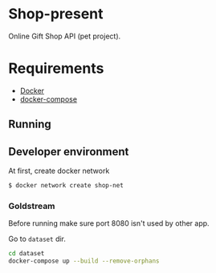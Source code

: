 # Shop-present

Online Gift Shop API (pet project).

# Requirements

* [Docker](https://docs.docker.com/)
* [docker-compose](https://docs.docker.com/compose/)

## Running

## Developer environment

At first, create docker network
```bash
$ docker network create shop-net
```

### Goldstream
Before running make sure port 8080 isn't used by other app.

Go to `dataset` dir.

```bash
cd dataset
docker-compose up --build --remove-orphans
```
